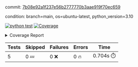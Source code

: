 commit: [7b08e92a1f237e56b2777770b3aae919f70ec659](https://github.com/rcmdnk/python-action-test/tree/7b08e92a1f237e56b2777770b3aae919f70ec659)

condition: branch=main, os=ubuntu-latest, python_version=3.10

[![python test](https://github.com/rcmdnk/python-action-test/actions/workflows/test.yml/badge.svg)](https://github.com/rcmdnk/python-action-test/actions/runs/4665162019)
<a href="https://github.com/rcmdnk/python-action-test/blob/7b08e92a1f237e56b2777770b3aae919f70ec659/README.md"><img alt="Coverage" src="https://img.shields.io/badge/Coverage-93%25-brightgreen.svg" /></a><details><summary>Coverage Report </summary><table><tr><th>File</th><th>Stmts</th><th>Miss</th><th>Cover</th><th>Missing</th></tr><tbody><tr><td colspan="5"><b>src/python_action_test</b></td></tr><tr><td>&nbsp; &nbsp;<a href="https://github.com/rcmdnk/python-action-test/blob/7b08e92a1f237e56b2777770b3aae919f70ec659/src/python_action_test/python_action_test.py">python_action_test.py</a></td><td>11</td><td>1</td><td>91%</td><td><a href="https://github.com/rcmdnk/python-action-test/blob/7b08e92a1f237e56b2777770b3aae919f70ec659/src/python_action_test/python_action_test.py#L15">15</a></td></tr><tr><td><b>TOTAL</b></td><td><b>15</b></td><td><b>1</b></td><td><b>93%</b></td><td>&nbsp;</td></tr></tbody></table></details>

| Tests | Skipped | Failures | Errors | Time |
| ----- | ------- | -------- | -------- | ------------------ |
| 5 | 0 :zzz: | 0 :x: | 0 :fire: | 0.704s :stopwatch: |


